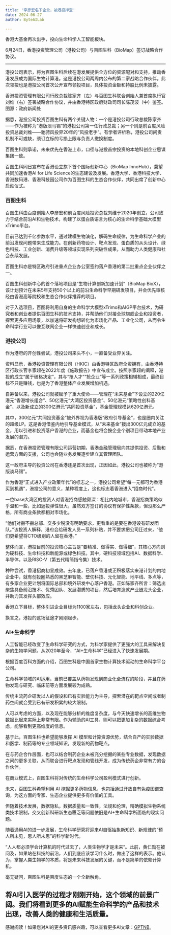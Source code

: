 ```yaml
---
title: '李彦宏名下企业，被港投押宝'
date: 2024-06-27
author: ByteAILab

---
```


香港大基金再次出手，投向生命科学人工智能板块。

6月24日，香港投资管理公司（港投公司）与百图生科（BioMap）签订战略合作协议。

---


港投公司表示，将为百图生科后续在港发展提供全方位的资源配对和支持，推动香港发展成为国际生物计算港。这是港投公司两周内公布的第二家战略合作伙伴。此次领投也是港投公司首次公开宣布领投项目，具体投资金额和持股比例未披露。

香港投资管理有限公司行政总裁陈家齐（左）与百图生科联合创始人兼首席执行官刘维（右）签署战略合作协议，并由香港特区政府财政司司长陈茂波（中）鉴签。图源：政府新闻处

据悉，港投公司投资百图生科有两个关键人物：一个是港投公司行政总裁陈家齐——作为被称为“港版淡马锡”的港投公司第一任行政总裁；另一个则是前百度风险投资总裁刘维——驰骋风投界20年的“风投老手”。有学者评析称，港投公司问责机制不可或缺，须订立标的亏损上限与负责人撤换制度。

百图生科则承诺，未来优先在香港上市，口径与港投首宗投资的本地科创企业思谋集团一致。

百图生科同日宣布在香港设立旗下首个国际创新中心（BioMap InnoHub），冀望共同加速香港AI for Life Science的生态建设及发展。香港大学、香港科技大学、香港数码港、香港科技园公司作为百图生科的生态合作伙伴，共同出席了创新中心启动仪式。

### 百图生科

百图生科由百度创始人李彦宏和前百度风险投资总裁刘维于2020年创立，公司致力于结合前沿AI和生物技术，构建了以蛋白质语言为核心的生命科学基础大模型xTrimo平台。

目前已达到千亿参数水平，通过建模生物演化，解码生命规律，为生命科学产业的前沿发现问题带来生成能力。在创新药物设计、靶点发现、蛋白质的从头设计、绿色科技、工业创新、消费升级等领域实现系列突破性成果，从而助力人类健康和社会永续发展。

百图生科亦是特区政府引进重点企业办公室签约落户香港的第二批重点企业伙伴之一。

百图生科创新中心的首个落地项目是“生物计算创新加速计划”（BioMap BioX），该计划预计在未来5年支持50个以上的前沿生命科学早期研发项目，并会优先审核经由香港高等院校和生态合作伙伴推荐的项目。

对于入选项目，百图将利用自身的生命科学大模型xTrimo和AIGP平台技术，为研究者和创业者提供百图生科的技术支持，并帮助他们对接全球旗舰企业和投资者，探索更多应用场景，以加速将研发构想转化为市场化产品、工业化公司，从而令生命科学行业可以像互联网企业一样快速创业和成长。

### 港投公司

作为港府的开创性尝试，港投公司来头不小，一直备受业界关注。

资料显示，香港投资管理有限公司（HKIC）由香港特区政府全资拥有，由香港特区行政长官李家超在2022年度《施政报告》中宣布成立。按照李家超的阐释，港投的成立“属于破格决定”，其与“抢人才”“抢企业”等一系列政策相辅相成，最终目标不只是赚钱，也是为了香港整体产业发展增加机遇。

自筹备以来，港投公司就被赋予了重大使命——管理在“未来基金”下设立的220亿港元“香港增长组合”、50亿港元“大湾区投资基金”、50亿港元“策略性创科基金”，以及新成立的300亿港元“共同投资基金”，基金管理规模达620亿港元。

其中，300亿元“共同投资基金”被外界视为香港版“政府引导基金”，也是圈内关注的超级LP。这是香港借鉴内地引导基金模式，从“未来基金”拨出300亿元成立的基金，用以引进和投资落户香港的企业，而基金也将会按企业个别项目带动本地产业发展的潜力。

据悉，在香港投资管理有限公司运营初期，香港金融管理局向其提供投资、后勤和运营方面的支援，公司也会随业务发展逐步建立其管理团队。

这一政府主导的投资公司在香港还是首次出现，正因如此，港投公司也被称为“港版淡马锡”。

作为香港“正式进入产业政策年代”的标志之一，港投公司希望“每一元都可为香港买到机遇”，港投公司的意义，某种程度上，这也标志着香港进入“招商时代”。

一位base大湾区的投资人对香港招商感触颇深：相比内地城市，香港招商策略似乎温和一些，比如返投弹性很大，虽然双方签订的协议有保护性条款，但没那么严格，所有商业条款都相对市场化。

“他们对搬不搬总部、交多少税没有明确要求，更看重的是要在香港设有研发团队。”该投资人解释，港府会给研发人员一系列补贴，并不要求把公司迁过来，“他们更希望将CTO级别的人留在香港。”

整体而言，港投目前的投资核心主旨是“要精准、做得实、做得细”，其核心方向则为硬科技、生命科技和新能源或绿色科技。其中，硬科技领域包括AI、数据科学、半导体，以及RISC-V（第五代精简指令集）技术。

种种尝试，香港招商初显成效。去年底，已落户香港或正积极落实来港计划的内地企业中，就有创投圈熟悉的黑芝麻智能、壁仞科技、元化智能、地平线、多点等，有多家企业更计划将国际总部和境外研发中心落户香港。正如陈家齐所言：筛选出聚焦具备前沿技术、优秀团队、发展潜质的项目，然后培育造就产业链龙头企业，并助力其发挥头部效应。

香港立下目标，整体引进企业目标为1100家左右，包括龙头企业和科创企业。

换言之，港投的这场征途才刚刚起步。

### AI+生命科学

人工智能已经改变了生命科学研究的方式，为科学家提供了更强大的工具来解决复杂的生物学问题。从2020年至今，“AI+生命科学”已经进入了快速发展期。

根据百度百科方面的介绍，百图生科是中国首家生物计算技术驱动的生命科学平台公司。

生命科学领域的AI运用，当前已覆盖从药物发现到商业化全流程的阶段，并且在药物发现与研究、临床前等方面发展较为成熟。

传统主流药企研发以人的假设和已有实验能力为主导，探索潜在的靶点空间或者制药空间就会受到已有研发积累的较大限制。

人可以考虑的方面，以及现在能够分析的维度复杂度，与今天快速增长的高维生物数据比起来实际上非常有限。作为辅助的AI工具，则可以把更加复杂的数据综合考虑，能够看到更高维度的信息。

基于此，百图生科也希望能够发挥 AI 模型和计算资源优势，结合自产的实验数据和医学、制药等的专业领域知识，发现新的药物靶点。

在与药企合作层面，也可以结合制药企业未被充分挖掘的某些专业数据，发现数据之间的更多关联，从而联合进行靶点发现和管线开发，成为传统药企非常有力的合作伙伴。

在商业模式上，百图生科将对传统的生命科学公司盈利模式进行创新。

未来，百图生科希望利用 AI 挖掘更多药物信息，也包括通过开放自有免疫图谱查询，为这方面的专家、生态企业提供更多有价值的工具。

但随着技术发展，数据隐私，数据质量和一致性，法规和伦理，精确模拟生物系统类技术限制，交叉创新科研新生态匮乏等问题依旧是AI+生命科学所面临的现实问题。

随着通用AI的进一步发展，生命科学研究将迎来AI自驱抽象新知识、新规律的“预人所未见，思人所未思”的科学新时代。

“人人都必须学会计算机的时代过去了，人类生物学才是未来”。此前，黄仁勋在被问及，如果站在科技的前沿，人们到底应该学习什么时，做出了这样的表示。他认为，掌握人类生物学的本质，将是未来科技发展的关键，而不是简单的依赖计算机。

毫无疑问，百图生科是百度生态的一个全新触角。

将AI引入医学的过程才刚刚开始，这个领域的前景广阔。我们将看到更多的AI赋能生命科学的产品和技术出现，改善人类的健康和生活质量。
---
感谢阅读！如果您对AI的更多资讯感兴趣，可以查看更多AI文章：[GPTNB](https://gptnb.com)。